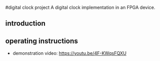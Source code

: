#digital clock project
A digital clock implementation in an FPGA device.

## introduction

## operating instructions
* demonstration video: https://youtu.be/4F-KWqsFQXU

